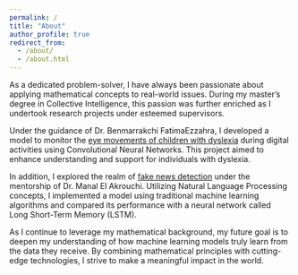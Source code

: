 ```yaml
---
permalink: /
title: "About"
author_profile: true
redirect_from: 
  - /about/
  - /about.html
---
```


As a dedicated problem-solver, I have always been passionate about applying mathematical concepts to real-world issues. During my master’s degree in Collective Intelligence, this passion was further enriched as I undertook research projects under esteemed supervisors.

Under the guidance of Dr. Benmarrakchi FatimaEzzahra, I developed a model to monitor the [eye movements of children with dyslexia](https://www.researchgate.net/publication/379118533_Eye_Movement_Tracking_Using_Convolutional_Neural_Network) during digital activities using Convolutional Neural Networks. This project aimed to enhance understanding and support for individuals with dyslexia.

In addition, I explored the realm of [fake news detection](https://www.researchgate.net/publication/379082742_An_Analytical_Exploration_Assessing_the_Efficacy_of_Traditional_Machine_Learning_Techniques_and_LSTM_Models_in_Identifying_Fake_News) under the mentorship of Dr. Manal El Akrouchi. Utilizing Natural Language Processing concepts, I implemented a model using traditional machine learning algorithms and compared its performance with a neural network called Long Short-Term Memory (LSTM).

As I continue to leverage my mathematical background, my future goal is to deepen my understanding of how machine learning models truly learn from the data they receive. By combining mathematical principles with cutting-edge technologies, I strive to make a meaningful impact in the world.
